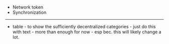 - Network token
- Synchronization

---
- table - to show the sufficiently decentralized categories - just do this with text - more than enough for now - esp bec. this will likely change a lot.